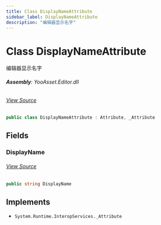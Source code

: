 ```yaml
---
title: Class DisplayNameAttribute
sidebar_label: DisplayNameAttribute
description: "编辑器显示名字"
---
```

# Class DisplayNameAttribute
编辑器显示名字

###### **Assembly**: YooAsset.Editor.dll
###### [View Source](https://github.com/tuyoogame/YooAsset-Samples.git/blob/main/Assets/YooAsset/Editor/AssetBundleCollector/DisplayNameAttribute.cs#L9)
```csharp title="Declaration"
public class DisplayNameAttribute : Attribute, _Attribute
```
## Fields
### DisplayName

###### [View Source](https://github.com/tuyoogame/YooAsset-Samples.git/blob/main/Assets/YooAsset/Editor/AssetBundleCollector/DisplayNameAttribute.cs#L11)
```csharp title="Declaration"
public string DisplayName
```

## Implements

* `System.Runtime.InteropServices._Attribute`

